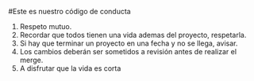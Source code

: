 #Este es nuestro código de conducta

1) Respeto mutuo.
2) Recordar que todos tienen una vida ademas del proyecto, respetarla.
3) Si hay que terminar un proyecto en una fecha y no se llega, avisar.
4) Los cambios deberán ser sometidos a revisión antes de realizar el merge.
5) A disfrutar que la vida es corta